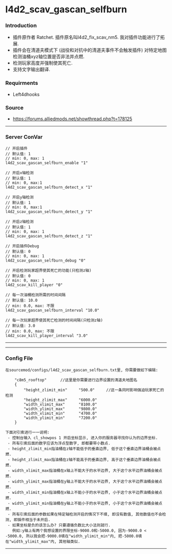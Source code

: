 # l4d2_scav_gascan_selfburn
### Introduction
 - 插件原作者 Ratchet. 插件原名叫l4d2_fix_scav_nm5. 我对插件功能进行了拓展.
 - 插件会在清道夫模式下 (战役和对抗中的清道夫事件不会触发插件) 对特定地图检测油桶xyz轴位置是否非法并点燃.
 - 检测玩家高度并强制使其死亡.
 - 支持文字输出翻译.

### Requirments
 - Left4dhooks

### Source
 - https://forums.alliedmods.net/showthread.php?t=178125

<hr>

### Server ConVar
```
// 开启插件
// 默认值: 1
// min: 0, max: 1
l4d2_scav_gascan_selfburn_enable "1"

// 开启x轴检测
// 默认值: 1
// min: 0, max:1
l4d2_scav_gascan_selfburn_detect_x "1"

// 开启y轴检测
// 默认值: 1
// min: 0, max:1
l4d2_scav_gascan_selfburn_detect_y "1"

// 开启z轴检测
// 默认值: 1
// min: 0, max: 1
l4d2_scav_gascan_selfburn_detect_z "1"

// 开启插件Debug
// 默认值: 0
// min: 0, max: 1
l4d2_scav_gascan_selfburn_debug "0"

// 开启检测玩家超界使其死亡的功能(只检测z轴)
// 默认值: 0
// min: 0, max: 1
l4d2_scav_kill_player "0"

// 每一次油桶检测所需的时间间隔
// 默认值: 10.0
// min: 0.0, max: 不限
l4d2_scav_gascan_selfburn_interval "10.0"

// 每一次玩家超界使其死亡检测的时间间隔(只检测z轴)
// 默认值: 3.0
// min: 0.0, max: 不限
l4d2_scav_kill_player_interval "3.0"

```
<hr>

<hr>

### Config File

```
在sourcemod/configs/l4d2_scav_gascan_selfburn.txt里, 你需要做如下编辑:

	"c8m5_rooftop"		//这里是你需要进行边界设置的清道夫地图名
	{
		"height_zlimit_min"		"500.0"		//这一条同时影响强迫玩家死亡的检测
		"height_zlimit_max"		"6000.0"
		"width_xlimit_max"		"8100.0"
		"width_ylimit_max"		"9800.0"
		"width_xlimit_min"		"4700.0"
		"width_ylimit_min"		"7200.0"
	}

下面对引索进行一一说明:
 - 控制台输入 cl_showpos 1 开启坐标显示, 进入你的服务器寻找你认为的边界坐标.
 - 所有引索后面的数字应该为浮点型数字, 即都要带小数点.
 - height_zlimit_min指油桶在z轴不能低于的垂直边界, 低于这个垂直边界油桶会被点燃.
 - height_zlimit_max指油桶在z轴不能高于的垂直边界, 高于这个垂直边界油桶会被点燃.
 - width_xlimit_max指油桶在x轴上不能大于的水平边界, 大于这个水平边界油桶会被点燃.
 - width_ylimit_max指油桶在y轴上不能大于的水平边界, 大于这个水平边界油桶会被点燃.
 - width_xlimit_min指油桶在x轴上不能小于的水平边界, 小于这个水平边界油桶会被点燃.
 - width_ylimit_min指油桶在y轴上不能小于的水平边界, 小于这个水平边界油桶会被点燃.
 - 所有引索后面的参数如果在特定轴检测开启的情况下不填, 即没有数值, 其他数值也不会检测, 即插件相当于未开启.
 - 如果坐标是负的该怎么办? 只要遵循负数比大小法则就行.
   例如:y轴上有两个我想设置的界限坐标-9000.0和-5000.0, 因为-9000.0 < -5000.0, 所以我会把-9000.0填在"width_ylimit_min"内, 把-5000.0填在"width_ylimit_max"内, 其他轴类似.

```
<hr>
